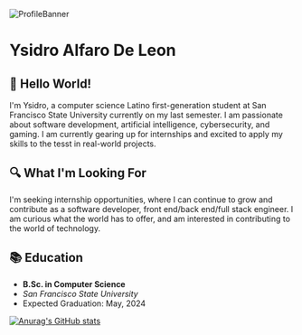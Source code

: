 ![ProfileBanner](https://github.com/Yalfarodeleon/Yalfarodeleon/assets/100069219/eed2b484-cdb4-4fc0-b2d7-081a6ebf1af3)


# Ysidro Alfaro De Leon

## 👋 Hello World!
I'm Ysidro, a computer science Latino first-generation student at San Francisco State University currently on my last semester. I am passionate about software development, artificial intelligence, cybersecurity, and gaming. I am currently gearing up for internships and excited to apply my skills to the tesst in real-world projects. 

## 🔍 What I'm Looking For
I'm seeking internship opportunities, where I can continue to grow and contribute as a software developer, front end/back end/full stack engineer. I am curious what the world has to offer, and am interested in contributing to the world of technology.

## 📚 Education
- **B.Sc. in Computer Science**
- *San Francisco State University*
- Expected Graduation: May, 2024

[![Anurag's GitHub stats](https://github-readme-stats.vercel.app/api?username=Yalfarodeleon)](https://github.com/anuraghazra/github-readme-stats)
<!--
**Yalfarodeleon/Yalfarodeleon** is a ✨ _special_ ✨ repository because its `README.md` (this file) appears on your GitHub profile.

Here are some ideas to get you started:

- 🔭 I’m currently working on ...
- 🌱 I’m currently learning ...
- 👯 I’m looking to collaborate on ...
- 🤔 I’m looking for help with ...
- 💬 Ask me about ...
- 📫 How to reach me: ...
- 😄 Pronouns: ...
- ⚡ Fun fact: ...
-->
